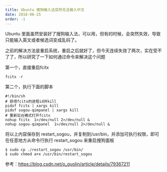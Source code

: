 ```yaml
---
title: Ubuntu 搜狗输入法突然无法输入中文
date: 2018-06-25
order: -1
---
```


Ubuntu 里面虽然安装好了搜狗输入法，可以用，但有的时候，会突然失效，导致只能输入英文或者候选词变成乱码了。

之前的解决方法是重启系统，重启之后就好了，但今天连续失效了两次，实在受不了了，所以研究了一下如何通过命令来解决这个问题

第一个，直接重启fcitx
``` shell
fcitx -r
```
第二个，执行下面的脚本
``` shell
#!/bin/sh
# 获得fcitx的进程id并kill
pidof fcitx | xargs kill
pidof sogou-qimpanel | xargs kill
# 重新后台模式打开fcitx
nohup fcitx  1>/dev/null 2>/dev/null &
nohup sogou-qimpanel  1>/dev/null 2>/dev/null &
```
将以上内容保存到 restart_sogou，并复制到/usr/bin，并添加可执行权限，即可在任意地方从命令行执行 restart_sogou 来重启搜狗面板
``` shell
$ sudo cp ./restart_sogou /usr/bin/
$ sudo chmod a+x /usr/bin/restart_sogou
```

参考：https://blog.csdn.net/o_guolin/article/details/79367211